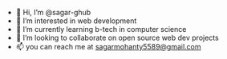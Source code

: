 - 👋 Hi, I’m @sagar-ghub
- 👀 I’m interested in web development
- 🌱 I’m currently learning b-tech in computer science
- 💞️ I’m looking to collaborate on open source web dev projects
- 📫 you can reach me at sagarmohanty5589@gmail.com

<!---
sagar-ghub/sagar-ghub is a ✨ special ✨ repository because its `README.md` (this file) appears on your GitHub profile.
You can click the Preview link to take a look at your changes.
--->
